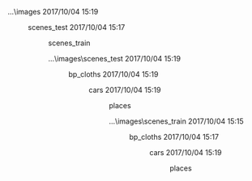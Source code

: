 ...\images
2017/10/04  15:19    <DIR>          scenes_test
2017/10/04  15:17    <DIR>          scenes_train

...\images\scenes_test 
2017/10/04  15:19    <DIR>          bp_cloths
2017/10/04  15:19    <DIR>          cars
2017/10/04  15:19    <DIR>          places

...\images\scenes_train 
2017/10/04  15:15    <DIR>          bp_cloths
2017/10/04  15:17    <DIR>          cars
2017/10/04  15:19    <DIR>          places




